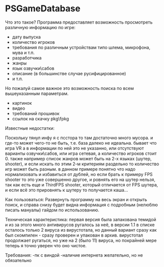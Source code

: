 # PSGameDatabase



Что это такое?
Программа предоставляет возможность просмотреть различную информацию по игре:
- дату выпуска
- количество игроков
- требования по различным устройствам типо шлема, микрофона, мува и т.п.
- разработчика
- жанры
- язык озвучки\сабов
- описание (в большинстве случае русифицированное)
- и т.п.

Но пожалуй самое важное это возможность поиска по всем вышеуказанным параметрам. 

- картинок
- видео
- требований прошивок
- ссылок на скачку pkg\fpkg

Известные недостатки:

Поскольку тянул инфу я с псстора то там достаточно много мусора. и где-то может чего-то не быть, т.е. база далеко не идеальна. бывает что игра VR а в информации по ней это не указанно, или отсутствуют варианты озвучки\сабов, или игра сетевая, а количество игроков стоит 0. также например список жанров может быть на 2-х языках (шутер, shooter), и если искать по этим 2-м критериям раздельно то количество игр может быть разным. в данном примере понятно что надо нормализовать и избавиться от дублей, но если брать к примеру FPS shooter то это уже совершенно другое, и ровнять его на шутер нельзя, так как есть еще и ThirdFPS shooter, который отличается от FPS шутера, и если всё это прировнять к шутеру то получается каша...

Как пользоваться:
Развернуть программу на весь экран и открыть поиск, и справа снизу будет видна информация с подробным (нелюблю писать мануалы) гайдом по использованию.

Техническая характеристика:
первая версия была запакована темидой и из за этого много антивирусов ругалось за неё, в версии 1.1 в списке осталось только 2 вируса из вирустотала, но данный вариант сразу как был скомпилен - сразу проверен и упакован в архив. вирустотал продолжает ругаться, но уже на 2 (было 11) вируса, но покрайней мере теперь я точно уверен что оно чистое.

Требования:
-пк с виндой
-наличие интернета желательно, но не обязательно


